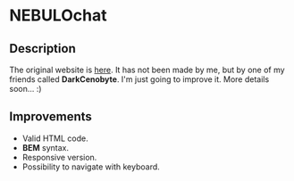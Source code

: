 # NEBULOchat
## Description
The original website is [here](http://nebulochat.com/).
It has not been made by me, but by one of my friends called **DarkCenobyte**.
I'm just going to improve it. More details soon... :)

## Improvements
* Valid HTML code.
* **BEM** syntax.
* Responsive version.
* Possibility to navigate with keyboard.